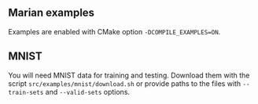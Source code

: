 Marian examples
---------------

Examples are enabled with CMake option `-DCOMPILE_EXAMPLES=ON`.

## MNIST

You will need MNIST data for training and testing. Download them with the
script `src/examples/mnist/download.sh` or provide paths to the files with
`--train-sets` and `--valid-sets` options.
